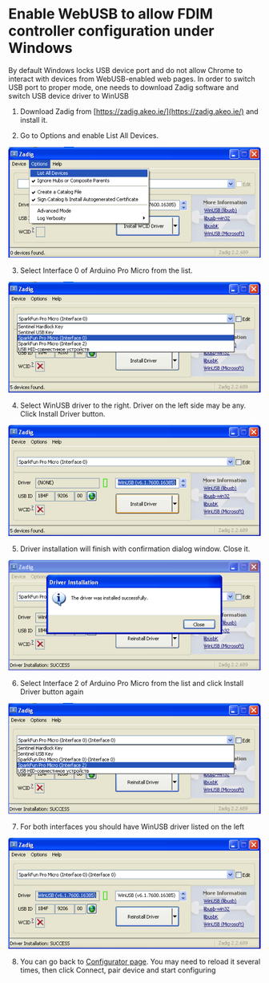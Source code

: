 # Enable WebUSB to allow FDIM controller configuration under Windows

By default Windows locks USB device port and do not allow Chrome to interact with devices from WebUSB-enabled web pages.
In order to switch USB port to proper mode, one needs to download Zadig software and switch USB device driver to WinUSB

1. Download Zadig from [https://zadig.akeo.ie/](https://zadig.akeo.ie/) and install it.

2. Go to Options and enable List All Devices.

![](zadig1.png)

3. Select Interface 0 of Arduino Pro Micro from the list.

![](zadig2.png)

4. Select WinUSB driver to the right. Driver on the left side may be any. Click Install Driver button.

![](zadig3.png)

5. Driver installation will finish with confirmation dialog window. Close it.

![](zadig4.png)

6. Select Interface 2 of Arduino Pro Micro from the list and click Install Driver button again

![](zadig5.png)

7. For both interfaces you should have WinUSB driver listed on the left

![](zadig7.png)

8. You can go back to [Configurator page](https://p1ne.github.io/fdim-controller/fdim-config/). You may need to reload it several times, then click Connect, pair device and start configuring
 
